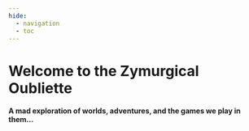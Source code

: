 ```yaml
---
hide:
  - navigation
  - toc
---
```


# Welcome to the Zymurgical Oubliette
#### A mad exploration of worlds, adventures, and the games we play in them...

